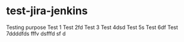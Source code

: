 # test-jira-jenkins
Testing purpose
Test 1
Test 2fd
Test 3
Test 4dsd
Test 5s
Test 6df
Test 7ddddfds
fffv
dsfffd
sf
d
